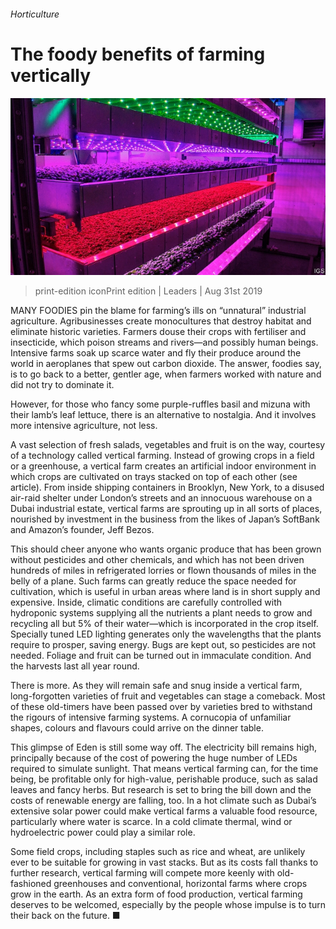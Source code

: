 ###### Horticulture

# The foody benefits of farming vertically 

![image](images/20190831_LDP002_0.jpg) 

> print-edition iconPrint edition | Leaders | Aug 31st 2019 

MANY FOODIES pin the blame for farming’s ills on “unnatural” industrial agriculture. Agribusinesses create monocultures that destroy habitat and eliminate historic varieties. Farmers douse their crops with fertiliser and insecticide, which poison streams and rivers—and possibly human beings. Intensive farms soak up scarce water and fly their produce around the world in aeroplanes that spew out carbon dioxide. The answer, foodies say, is to go back to a better, gentler age, when farmers worked with nature and did not try to dominate it. 

However, for those who fancy some purple-ruffles basil and mizuna with their lamb’s leaf lettuce, there is an alternative to nostalgia. And it involves more intensive agriculture, not less. 

A vast selection of fresh salads, vegetables and fruit is on the way, courtesy of a technology called vertical farming. Instead of growing crops in a field or a greenhouse, a vertical farm creates an artificial indoor environment in which crops are cultivated on trays stacked on top of each other (see article). From inside shipping containers in Brooklyn, New York, to a disused air-raid shelter under London’s streets and an innocuous warehouse on a Dubai industrial estate, vertical farms are sprouting up in all sorts of places, nourished by investment in the business from the likes of Japan’s SoftBank and Amazon’s founder, Jeff Bezos. 

This should cheer anyone who wants organic produce that has been grown without pesticides and other chemicals, and which has not been driven hundreds of miles in refrigerated lorries or flown thousands of miles in the belly of a plane. Such farms can greatly reduce the space needed for cultivation, which is useful in urban areas where land is in short supply and expensive. Inside, climatic conditions are carefully controlled with hydroponic systems supplying all the nutrients a plant needs to grow and recycling all but 5% of their water—which is incorporated in the crop itself. Specially tuned LED lighting generates only the wavelengths that the plants require to prosper, saving energy. Bugs are kept out, so pesticides are not needed. Foliage and fruit can be turned out in immaculate condition. And the harvests last all year round. 

There is more. As they will remain safe and snug inside a vertical farm, long-forgotten varieties of fruit and vegetables can stage a comeback. Most of these old-timers have been passed over by varieties bred to withstand the rigours of intensive farming systems. A cornucopia of unfamiliar shapes, colours and flavours could arrive on the dinner table. 

This glimpse of Eden is still some way off. The electricity bill remains high, principally because of the cost of powering the huge number of LEDs required to simulate sunlight. That means vertical farming can, for the time being, be profitable only for high-value, perishable produce, such as salad leaves and fancy herbs. But research is set to bring the bill down and the costs of renewable energy are falling, too. In a hot climate such as Dubai’s extensive solar power could make vertical farms a valuable food resource, particularly where water is scarce. In a cold climate thermal, wind or hydroelectric power could play a similar role. 

Some field crops, including staples such as rice and wheat, are unlikely ever to be suitable for growing in vast stacks. But as its costs fall thanks to further research, vertical farming will compete more keenly with old-fashioned greenhouses and conventional, horizontal farms where crops grow in the earth. As an extra form of food production, vertical farming deserves to be welcomed, especially by the people whose impulse is to turn their back on the future. ■ 

